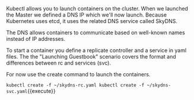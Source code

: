 Kubectl allows you to launch containers on the cluster. When we launched the Master we defined a DNS IP which we'll now launch. Because Kubernetes uses etcd, it uses the related DNS service called SkyDNS.

The DNS allows containers to communicate based on well-known names instead of IP addresses.

To start a container you define a replicate controller and a service in yaml files. The the "Launching Guestbook" scenario covers the format and differences between rc and services (svc).

For now use the create command to launch the containers.

`
kubectl create -f ~/skydns-rc.yaml
kubectl create -f ~/skydns-svc.yaml
`{{execute}}
